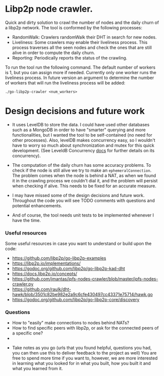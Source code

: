 # Libp2p node crawler.
Quick and dirty solution to crawl the number of nodes and the
daily churn of a libp2p network. The tool is conformed by the following
processes:

* RandomWalk: Crawlers randomWalk their DHT in search for new nodes.
* Liveliness: Some crawlers may enable their liveliness process. This process
traverses all the seen nodes and check the ones that are still alive in order
to compute the daily churn.
* Reporting: Periodically reports the status of the crawling.

To run the tool run the following command. The default number of workers is 1, but
you can assign more if needed. Currently only one worker runs the liveliness process.
In future version an argument to determine the number of workers that will run
the liveliness process will be added:

```
./go-libp2p-crawler <num_workers>
```

# Design decisions and future work

* It uses LevelDB to store the data. I could have used other databases such as a MongoDB
in order to have "smarter" querying and more functionalities, but I wanted the tool to
be self-contained (no need for other processes). Also, levelDB makes concurrency easy,
so I wouldn't have to worry so much about synchronization and mutex for this quick
development.
(See LeveldB Concurrency [docs](https://github.com/google/leveldb/blob/master/doc/index.md) for further
details on its concurrency).

* The computation of the daily churn has some accuracy problems. To check if the node
is still alive we try to make an `ephemeralConnection`. The problem comes when the node
is behind a NAT, as when we found it in the crawling process we couldn't dial it, and the
problem will persist when checking if alive. This needs to be fixed for an accurate measure.

* I may have missed some of the design decisions and future work.
Throughout the code you will see TODO comments with questions and potential enhancements.

* And of course, the tool needs unit tests to be implemented whenever I have the time.

### Useful resources
Some useful resources in case you want to understand or build upon the code:
* https://github.com/libp2p/go-libp2p-examples
* https://libp2p.io/implementations/
* https://godoc.org/github.com/libp2p/go-libp2p-kad-dht
* https://docs.libp2p.io/concepts/
* https://github.com/jmantas/ipfs-nodes-crawler/blob/master/ipfs-nodes-crawler.py
* https://github.com/raulk/dht-hawk/blob/3501c82be982e2a9c6cfe430497cc43371e75714/hawk.go
* https://godoc.org/github.com/libp2p/go-libp2p-core/discovery

### Questions
* How to "easily" make connections to nodes behind NATs?
* How to find specific peers with libp2p, or ask for the connected peers of a specific one?
* 

- Take notes as you go (urls that you found helpful, questions you had, you can then use this to deliver feedback to the project as well)
You are free to spend more time if you want to, however, we are more interested in learning what you looked for 
in what you built, how you built it and what you learned from it.